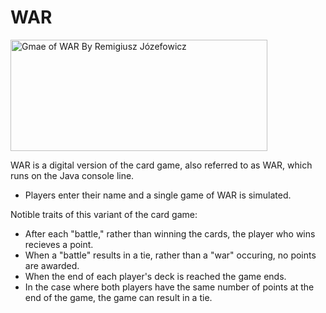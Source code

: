 # WAR

<img src="https://upload.wikimedia.org/wikipedia/commons/1/13/Wojna_gra_karciana.jpg"
     alt="Gmae of WAR By Remigiusz Józefowicz" width="411" height="178">

WAR is a digital version of the card game, also referred to as WAR, which runs on the Java console line.

* Players enter their name and a single game of WAR is simulated.

Notible traits of this variant of the card game:
* After each "battle," rather than winning the cards, the player who wins recieves a point.
* When a "battle" results in a tie, rather than a "war" occuring, no points are awarded.
* When the end of each player's deck is reached the game ends.
* In the case where both players have the same number of points at the end of the game, the game can result in a tie. 
